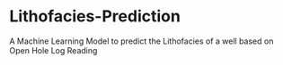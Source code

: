 # Lithofacies-Prediction
A Machine Learning Model to predict the Lithofacies of a well based on Open Hole Log Reading
